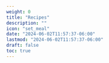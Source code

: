 ```yaml
---
weight: 0
title: "Recipes"
description: ""
icon: "set_meal"
date: "2024-06-02T11:57:37-06:00"
lastmod: "2024-06-02T11:57:37-06:00"
draft: false
toc: true
---
```

